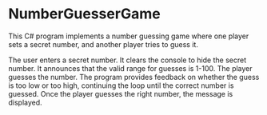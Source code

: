 # NumberGuesserGame

This C# program implements a number guessing game where one player sets a secret number, and another player tries to guess it.

The user enters a secret number.
It clears the console to hide the secret number.
It announces that the valid range for guesses is 1-100.
The player guesses the number.
The program provides feedback on whether the guess is too low or too high, continuing the loop until the correct number is guessed.
Once the player guesses the right number, the message is displayed.
